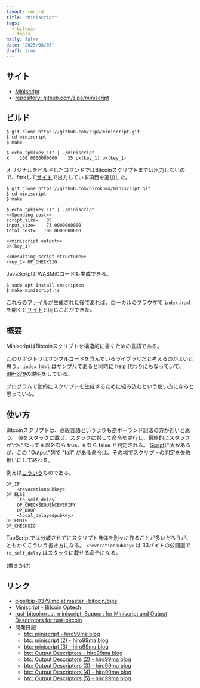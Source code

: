 ```yaml
---
layout: record
title: "Miniscript"
tags:
  - bitcoin
  - tools
daily: false
date: "2025/08/05"
draft: true
---
```


## サイト

* [Miniscript](https://bitcoin.sipa.be/miniscript/)
* [repository: github.com/sipa/miniscript](https://github.com/sipa/miniscript)

## ビルド

```console
$ git clone https://github.com/sipa/miniscript.git
$ cd miniscript
$ make

$ echo "pk(key_1)" | ./miniscript
X    108.0000000000    35 pk(key_1) pk(key_1)
```

オリジナルをビルドしたコマンドではBitcoinスクリプトまでは出力しないので、forkして[サイト](https://bitcoin.sipa.be/miniscript/)で出力している項目を追加した。

```console
$ git clone https://github.com/hirokuma/miniscript.git
$ cd miniscript
$ make

$ echo "pk(key_1)" | ./miniscript
<<Spending cost>>
script_size=   35
input_size=    73.0000000000
total_cost=   108.0000000000

<<miniscript output>>
pk(key_1)

<<Resulting script structure>>
<key_1> OP_CHECKSIG
```

JavaScriptとWASMのコードも生成できる。

```console
$ sudo apt install emscripten
$ make miniscript.js
```

これらのファイルが生成された後であれば、ローカルのブラウザで `index.html` を開くと[サイト](https://bitcoin.sipa.be/miniscript/)と同じことができた。

## 概要

MiniscriptはBitcoinスクリプトを構造的に書くための言語である。

このリポジトリはサンプルコードを含んでいるライブラリだと考えるのがよいと思う。
`index.html` はサンプルであると同時に help 代わりにもなっていて、
[BIP-379](https://github.com/bitcoin/bips/blob/master/bip-0379.md)の説明をしている。

プログラムで動的にスクリプトを生成するために組み込むという使い方になると思っている。

## 使い方

Bitcoinスクリプトは、高級言語というよりも逆ポーランド記法の方が近いと思う。
値をスタックに載せ、スタックに対して命令を実行し、最終的にスタックが1つになって `0` 以外なら true、`0` なら false と判定される。
[Script](https://en.bitcoin.it/wiki/Script)に表があるが、この "Output"列で "fail" がある命令は、その場でスクリプトの判定を失敗扱いにして終わる。

例えば[こういう](https://github.com/lightning/bolts/blob/master/03-transactions.md#to_local-output)ものである。

```text
OP_IF
    <revocationpubkey>
OP_ELSE
    `to_self_delay`
    OP_CHECKSEQUENCEVERIFY
    OP_DROP
    <local_delayedpubkey>
OP_ENDIF
OP_CHECKSIG
```

TapScriptでは分岐させずにスクリプト自体を別々に作ることが多いだろうが、ともかくこういう書き方になる。
`<revocationpubkey>` は 33バイトの公開鍵で `to_self_delay` はスタックに載せる命令になる。

(書きかけ)

## リンク

* [bips/bip-0379.md at master · bitcoin/bips](https://github.com/bitcoin/bips/blob/master/bip-0379.md)
* [Miniscript - Bitcoin Optech](https://bitcoinops.org/en/topics/miniscript/)
* [rust-bitcoin/rust-miniscript: Support for Miniscript and Output Descriptors for rust-bitcoin](https://github.com/rust-bitcoin/rust-miniscript)
* 開発日記
  * [btc: miniscript - hiro99ma blog](https://blog.hirokuma.work/2025/03/20250307-btc.html)
  * [btc: miniscript (2) - hiro99ma blog](https://blog.hirokuma.work/2025/03/20250308-btc.html)
  * [btc: miniscript (3) - hiro99ma blog](https://blog.hirokuma.work/2025/03/20250311-btc.html)
  * [btc: Output Descriptors - hiro99ma blog](https://blog.hirokuma.work/2025/02/20250224-btc.html)
  * [btc: Output Descriptors (2) - hiro99ma blog](https://blog.hirokuma.work/2025/02/20250225-btc2.html)
  * [btc: Output Descriptors (3) - hiro99ma blog](https://blog.hirokuma.work/2025/03/20250301-btc.html)
  * [btc: Output Descriptors (4) - hiro99ma blog](https://blog.hirokuma.work/2025/03/20250302-btc.html)
  * [btc: Output Descriptors (5) - hiro99ma blog](https://blog.hirokuma.work/2025/03/20250303-btc.html)
